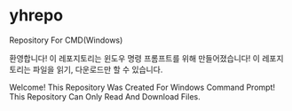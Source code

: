 # yhrepo
Repository For CMD(Windows)

환영합니다!
이 레포지토리는 윈도우 명령 프롬프트를 위해 만들어졌습니다!
이 레포지토리는 파일을 읽기, 다운로드만 할 수 있습니다.

Welcome!
This Repository Was Created For Windows Command Prompt!
This Repository Can Only Read And Download Files.


